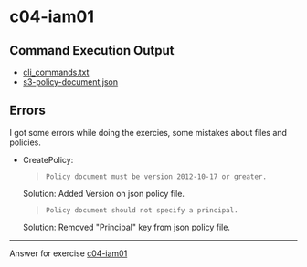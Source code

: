 # c04-iam01

## Command Execution Output

- [cli_commands.txt](cli_commands.txt)
- [s3-policy-document.json](s3-policy-document.json)

## Errors

I got some errors while doing the exercies, some mistakes about files and policies.

- CreatePolicy:

  > `Policy document must be version 2012-10-17 or greater.`

  Solution: Added Version on json policy file.

  > `Policy document should not specify a principal.`

  Solution: Removed "Principal" key from json policy file.

---

Answer for exercise [c04-iam01](https://github.com/devopsacademyau/academy/blob/4d3701fa0791064e8a5b737acae52c992faaa07e/classes/04class/exercises/c04-iam01/README.md)

